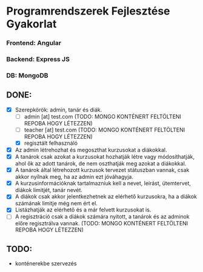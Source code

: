 # Programrendszerek Fejlesztése Gyakorlat

### Frontend: Angular
### Backend: Express JS
### DB: MongoDB

## DONE:
- [x] Szerepkörök: admin, tanár és diák.
  - [ ] admin [at] test.com (TODO: MONGO KONTÉNERT FELTÖLTENI REPOBA HOGY LÉTEZZEN)
  - [ ] teacher [at] test.com (TODO: MONGO KONTÉNERT FELTÖLTENI REPOBA HOGY LÉTEZZEN)
  - [x] regisztált felhasználó
- [x] Az admin létrehozhat és megoszthat kurzusokat a diákokkal.
- [x] A tanárok csak azokat a kurzusokat hozhatják létre vagy módosíthatják, ahol ők az adott tanárok, de nem oszthatják meg azokat a diákokkal.
- [x] A tanárok által létrehozott kurzusok tervezet státuszban vannak, csak akkor nyílnak meg, ha az admin ezt jóváhagyja.
- [x] A kurzusinformációknak tartalmazniuk kell a nevet, leírást, ütemtervet, diákok limitjét, tanár nevét.
- [x] A diákok csak akkor jelentkezhetnek az elérhető kurzusokra, ha a diákok számának limitje még nem ért el.
- [x] Listázhatják az elérhető és a már felvett kurzusokat is.
- [ ] A regisztráció csak a diákok számára nyitott, a tanárok és az adminok előre regisztrálva vannak. (TODO: MONGO KONTÉNERT FELTÖLTENI REPOBA HOGY LÉTEZZEN)

## TODO:
- konténerekbe szervezés
